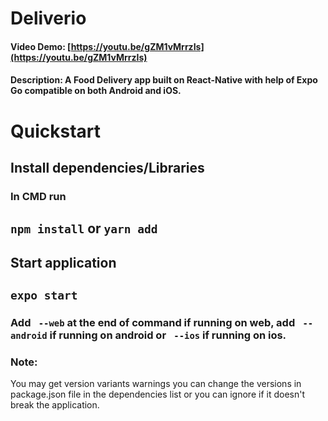 # Deliverio
#### Video Demo: [https://youtu.be/gZM1vMrrzIs](https://youtu.be/gZM1vMrrzIs)
#### Description: A Food Delivery app built on React-Native with help of Expo Go compatible on both Android and iOS. 


# Quickstart

## Install dependencies/Libraries
### In CMD run
## `npm install` or `yarn add`

## Start application

## `expo start`

### Add  ` --web` at the end of command if running on web, add ` --android` if running on android or ` --ios` if running on ios.

### Note:
You may get version variants warnings you can change the versions in package.json file in the dependencies list or you can ignore if it doesn't break the application.